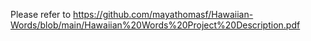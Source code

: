 Please refer to https://github.com/mayathomasf/Hawaiian-Words/blob/main/Hawaiian%20Words%20Project%20Description.pdf
